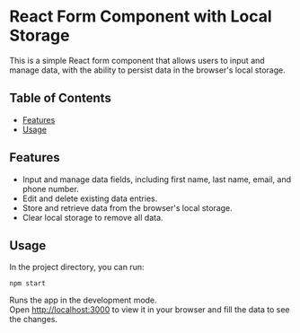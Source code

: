# React Form Component with Local Storage

This is a simple React form component that allows users to input and manage data, with the ability to persist data in the browser's local storage.

## Table of Contents

- [Features](#features)
- [Usage](#usage)

## Features

- Input and manage data fields, including first name, last name, email, and phone number.
- Edit and delete existing data entries.
- Store and retrieve data from the browser's local storage.
- Clear local storage to remove all data.

## Usage

In the project directory, you can run:
 
`npm start`

Runs the app in the development mode.\
Open [http://localhost:3000](http://localhost:3000) to view it in your browser and fill the data to see the changes.